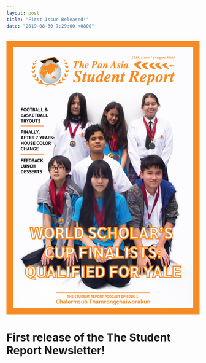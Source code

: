```yaml
---
layout: post
title: "First Issue Released!"
date: "2019-08-30 7:29:00 +0800"
---
```

![Cover of Issue 1, 2019](/img/August1cover.png)
# First release of the The Student Report Newsletter!